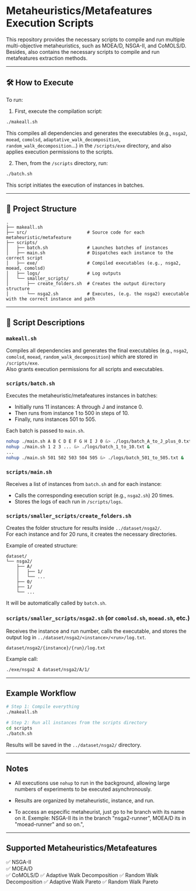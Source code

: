 # Metaheuristics/Metafeatures Execution Scripts

This repository provides the necessary scripts to compile and run multiple multi-objective metaheuristics, such as MOEA/D, NSGA-II, and CoMOLS/D. Besides, also contains the necessary scripts to compile and run metafeatures extraction methods.

---

## 🛠️ How to Execute

To run:

1. First, execute the compilation script:

```bash
./makeall.sh
```

This compiles all dependencies and generates the executables (e.g., `nsga2`, `moead`, `comolsd`, `adaptative_walk_decomposition`, `random_walk_decomposition`...) in the `/scripts/exe` directory, and also applies execution permissions to the scripts.

2. Then, from the `/scripts` directory, run:

```bash
./batch.sh
```

This script initiates the execution of instances in batches.

---

## 📂 Project Structure

```
.
├── makeall.sh
├── src/                       # Source code for each metaheuristic/metafeature
├── scripts/
│   ├── batch.sh               # Launches batches of instances
│   ├── main.sh                # Dispatches each instance to the correct script
│   ├── exe/                   # Compiled executables (e.g., nsga2, moead, comolsd)
│   ├── logs/                  # Log outputs
│   └── smaller_scripts/
│       ├── create_folders.sh  # Creates the output directory structure
│       └── nsga2.sh           # Executes, (e.g. the nsga2) executable with the correct instance and path
```

---

## 📄 Script Descriptions

### `makeall.sh`

Compiles all dependencies and generates the final executables (e.g., `nsga2`, `comolsd`, `moead`, `random_walk_decomposition`) which are stored in `/scripts/exe`.  
Also grants execution permissions for all scripts and executables.

### `scripts/batch.sh`

Executes the metaheuristic/metafeatures instances in batches:

- Initially runs 11 instances: A through J and instance 0.
- Then runs from instance 1 to 500 in steps of 10.
- Finally, runs instances 501 to 505.

Each batch is passed to `main.sh`.

```bash
nohup ./main.sh A B C D E F G H I J 0 &> ./logs/batch_A_to_J_plus_0.txt &
nohup ./main.sh 1 2 3 ... &> ./logs/batch_1_to_10.txt &
...
nohup ./main.sh 501 502 503 504 505 &> ./logs/batch_501_to_505.txt &
```

### `scripts/main.sh`

Receives a list of instances from `batch.sh` and for each instance:

- Calls the corresponding execution script (e.g., `nsga2.sh`) 20 times.
- Stores the logs of each run in `/scripts/logs`.

### `scripts/smaller_scripts/create_folders.sh`

Creates the folder structure for results inside `../dataset/nsga2/`.  
For each instance and for 20 runs, it creates the necessary directories.

Example of created structure:

```
dataset/
└── nsga2/
    ├── A/
    │   ├── 1/
    │   └── ...
    ├── 0/
    ├── 1/
    └── ...
```

It will be automatically called by `batch.sh`.

### `scripts/smaller_scripts/nsga2.sh` (or `comolsd.sh`, `moead.sh`, etc.)

Receives the instance and run number, calls the executable, and stores the output log in `../dataset/nsga2/<instance>/<run>/log.txt`.

```
dataset/nsga2/{instance}/{run}/log.txt
```

Example call:

```bash
./exe/nsga2 A dataset/nsga2/A/1/
```

---

## Example Workflow

```bash
# Step 1: Compile everything
./makeall.sh

# Step 2: Run all instances from the scripts directory
cd scripts
./batch.sh
```

Results will be saved in the `../dataset/nsga2/` directory.

---

## Notes

- All executions use `nohup` to run in the background, allowing large numbers of experiments to be executed asynchronously.

- Results are organized by metaheuristic, instance, and run.

- To access an especific metaheurist, just go to he branch with its name on it. Exemple: NSGA-II its in the branch \"nsga2-runner\", MOEA/D its in \"moead-runner\" and so on.",

---

## Supported Metaheuristics/Metafeatures

✅ NSGA-II  
✅ MOEA/D  
✅ CoMOLS/D
✅ Adaptive Walk Decomposition
✅ Random Walk Decomposition
✅ Adaptive Walk Pareto
✅ Random Walk Pareto
